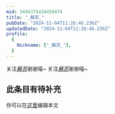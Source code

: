 ```yaml
---
mid: 3494375428459474
title: "_蘇苏_"
pubDate: "2024-11-04T11:26:46.236Z"
updatedDate: "2024-11-04T11:26:46.236Z"
profile:
  {
    Nickname: ["_蘇苏_"],
  }
---
```


关注[_蘇苏_](https://space.bilibili.com/3494375428459474)谢谢喵~ 关注[_蘇苏_](https://space.bilibili.com/3494375428459474)谢谢喵~

## 此条目有待补充
你可以在[这里](https://github.com/Yuhanawa/VTuber.ICU-Content/edit/master/v/_蘇苏_/index.md)编辑本文
